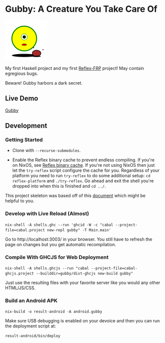 # Gubby: A Creature You Take Care Of

![Image of Gubby](https://raw.githubusercontent.com/wunderbrick/gubby/master/gubby.png)

My first Haskell project and my first [Reflex-FRP](https://reflex-frp.org/) project! May contain egregious bugs.

Beware! Gubby harbors a dark secret.

## Live Demo

[Gubby](https://wunderbrick.github.io/gubby/)

## Development

### Getting Started

* Clone with `--recurse-submodules`.

* Enable the Reflex binary cache to prevent endless compiling. If you're on NixOS, see [Reflex binary cache](https://github.com/reflex-frp/reflex-platform/blob/develop/notes/NixOS.md). If you're not using NixOS then just let the `try-reflex` script configure the cache for you. Regardless of your platform you need to run `try-reflex` to do some additional setup: `cd reflex-platform` and `./try-reflex`. Go ahead and exit the shell you're dropped into when this is finished and `cd ../`.

This project skeleton was based off of this [document](https://github.com/reflex-frp/reflex-platform/blob/develop/docs/project-development.rst) which might be helpful to you.

### Develop with Live Reload (Almost)

`nix-shell -A shells.ghc --run 'ghcid -W -c "cabal --project-file=cabal.project new-repl gubby" -T Main.main'`

Go to http://localhost:3003/ in your browser. You still have to refresh the page on changes but you get automatic recompilation.

### Compile With GHCJS for Web Deployment

`nix-shell -A shells.ghcjs --run "cabal --project-file=cabal-ghcjs.project --builddir=gubby/dist-ghcjs new-build gubby"`

Just use the resulting files with your favorite server like you would any other HTML/JS/CSS.

### Build an Android APK

`nix-build -o result-android -A android.gubby`

Make sure USB debugging is enabled on your devoice and then you can run the deployment script at:

`result-android/bin/deploy`
